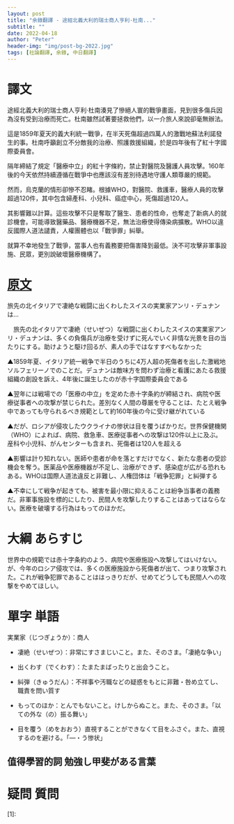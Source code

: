 ```yaml
---
layout: post
title: "余錄翻譯 - 途經北義大利的瑞士商人亨利·杜南..."
subtitle: ""
date: 2022-04-18
author: "Peter"
header-img: "img/post-bg-2022.jpg"
tags: [社論翻譯, 余錄, 中日翻譯]
---
```


# 譯文

途經北義大利的瑞士商人亨利·杜南湊見了慘絕人寰的戰爭畫面，見到很多傷兵因為沒有受到治療而死亡。杜南雖然試著要拯救他們，以一介旅人來說卻毫無辦法。

這是1859年夏天的義大利統一戰爭，在半天死傷超過四萬人的激戰地蘇法利諾發生的事。杜南呼籲創立不分敵我的治療、照護救援組織，於是四年後有了紅十字國際委員會。

隔年締結了規定「醫療中立」的紅十字條約，禁止對醫院及醫護人員攻擊。160年後的今天依然持續遵循在戰爭中也應該沒有差別待遇地守護人類尊嚴的規範。

然而，烏克蘭的情形卻慘不忍睹。根據WHO，對醫院、救護車，醫療人員的攻擊超過120件，其中包含婦產科、小兒科、癌症中心，死傷超過120人。

其影響難以計算。這些攻擊不只是奪取了醫生、患者的性命，也奪走了新病人的就診機會。可能導致醫藥品、醫療機器不足，無法治療使得傳染病擴散。WHO以違反國際人道法譴責，人權團體也以「戰爭罪」糾舉。

就算不幸地發生了戰爭，當事人也有義務要把傷害降到最低。決不可攻擊非軍事設施、民眾，更別說破壞醫療機構了。

# [原文](1)
 
旅先の北イタリアで凄絶な戦闘に出くわしたスイスの実業家アンリ・デュナンは…

　旅先の北イタリアで凄絶（せいぜつ）な戦闘に出くわしたスイスの実業家アンリ・デュナンは、多くの負傷兵が治療を受けずに死んでいく非情な光景を目の当たりにする。助けようと駆け回るが、素人の手ではなすすべもなかった

▲1859年夏、イタリア統一戦争で半日のうちに4万人超の死傷者を出した激戦地ソルフェリーノでのことだ。デュナンは敵味方を問わず治療と看護にあたる救援組織の創設を訴え、4年後に誕生したのが赤十字国際委員会である

▲翌年には戦場での「医療の中立」を定めた赤十字条約が締結され、病院や医療従事者への攻撃が禁じられた。差別なく人間の尊厳を守ることは、たとえ戦争中であっても守られるべき規範として約160年後の今に受け継がれている

▲だが、ロシアが侵攻したウクライナの惨状は目を覆うばかりだ。世界保健機関（WHO）によれば、病院、救急車、医療従事者への攻撃は120件以上に及ぶ。産科や小児科、がんセンターも含まれ、死傷者は120人を超える

▲影響は計り知れない。医師や患者が命を落とすだけでなく、新たな患者の受診機会を奪う。医薬品や医療機器が不足し、治療ができず、感染症が広がる恐れもある。WHOは国際人道法違反と非難し、人権団体は「戦争犯罪」と糾弾する

▲不幸にして戦争が起きても、被害を最小限に抑えることは紛争当事者の義務だ。非軍事施設を標的にしたり、民間人を攻撃したりすることはあってはならない。医療を破壊する行為はもってのほかだ。

# 大綱 あらすじ

世界中の規範では赤十字条約のよう、病院や医療施設へ攻撃してはいけない。が、今年のロシア侵攻では、多くの医療施設から死傷者が出て、つまり攻撃された。これが戦争犯罪であることははっきりだが、せめてどうしても民間人への攻撃をやめてほしい。

# 單字 単語

実業家（じつぎょうか）：商人

- 凄絶（せいぜつ）：非常にすさまじいこと。また、そのさま。「凄絶な争い」

- 出くわす（でくわす）：たまたまばったりと出会うこと。

- 糾弾（きゅうだん）：不祥事や汚職などの疑惑をもとに非難・咎め立てし、職責を問い質す

- もってのほか：とんでもないこと。けしからぬこと。また、そのさま。「以ての外な（の）振る舞い」

- 目を覆う（めをおおう）直視することができなくて目をふさぐ。また、直視するのを避ける。「—・う惨状」

## 值得學習的詞 勉強し甲斐がある言葉



# 疑問 質問


[1]: 